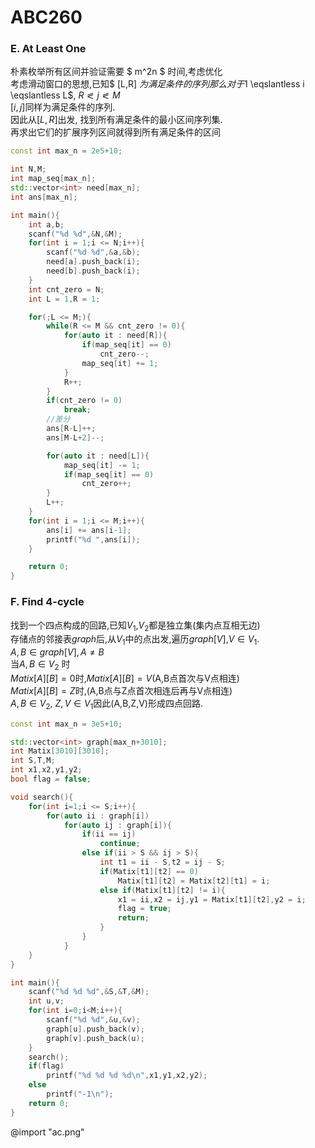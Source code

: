 # ABC260

### E. At Least One 

朴素枚举所有区间并验证需要 $ m^2n $ 时间,考虑优化  
考虑滑动窗口的思想,已知$ [L,R] $为满足条件的序列  
那么对于$1 \eqslantless i \eqslantless L$, $R \eqslantless j \eqslantless M$  
$[i,j]$同样为满足条件的序列.  
因此从$[L,R]$出发, 找到所有满足条件的最小区间序列集.  
再求出它们的扩展序列区间就得到所有满足条件的区间
```cpp
const int max_n = 2e5+10;

int N,M;
int map_seq[max_n];
std::vector<int> need[max_n];
int ans[max_n];

int main(){
    int a,b;
    scanf("%d %d",&N,&M);    
    for(int i = 1;i <= N;i++){
        scanf("%d %d",&a,&b);
        need[a].push_back(i);
        need[b].push_back(i);
    }
    int cnt_zero = N;
    int L = 1,R = 1;

    for(;L <= M;){
        while(R <= M && cnt_zero != 0){
            for(auto it : need[R]){
                if(map_seq[it] == 0)
                    cnt_zero--;
                map_seq[it] += 1;
            }
            R++;
        }
        if(cnt_zero != 0)
            break;
        //差分
        ans[R-L]++;
        ans[M-L+2]--;

        for(auto it : need[L]){
            map_seq[it] -= 1;
            if(map_seq[it] == 0)
                cnt_zero++;
        }
        L++;
    }
    for(int i = 1;i <= M;i++){
        ans[i] += ans[i-1];
        printf("%d ",ans[i]);
    }

    return 0;
}
```

### F. Find 4-cycle

找到一个四点构成的回路,已知$V_1$,$V_2$都是独立集(集内点互相无边)  
存储点的邻接表$graph$后,从$V_1$中的点出发,遍历$graph[V]$,$V \in V_1$.  
$A,B \in graph[V],A \not ={B}$  
当$A,B \in V_2$ 时  
$Matix[A][B] = 0$时,$Matix[A][B] = V$(A,B点首次与V点相连)  
$Matix[A][B] = Z$时,(A,B点与Z点首次相连后再与V点相连)  
$A,B \in V_2$, $Z,V \in V_1$因此(A,B,Z,V)形成四点回路.

```cpp
const int max_n = 3e5+10; 

std::vector<int> graph[max_n+3010];
int Matix[3010][3010];
int S,T,M;
int x1,x2,y1,y2;
bool flag = false;

void search(){
    for(int i=1;i <= S;i++){
        for(auto ii : graph[i])
            for(auto ij : graph[i]){
                if(ii == ij)
                    continue;
                else if(ii > S && ij > S){
                    int t1 = ii - S,t2 = ij - S;
                    if(Matix[t1][t2] == 0)
                        Matix[t1][t2] = Matix[t2][t1] = i;
                    else if(Matix[t1][t2] != i){
                        x1 = ii,x2 = ij,y1 = Matix[t1][t2],y2 = i;
                        flag = true;
                        return;
                    }
                }
            }
    }
}

int main(){
    scanf("%d %d %d",&S,&T,&M);
    int u,v;
    for(int i=0;i<M;i++){
        scanf("%d %d",&u,&v);
        graph[u].push_back(v);
        graph[v].push_back(u);
    }
    search();
    if(flag)
        printf("%d %d %d %d\n",x1,y1,x2,y2);
    else
        printf("-1\n");
    return 0;
}
```

@import "ac.png"  





